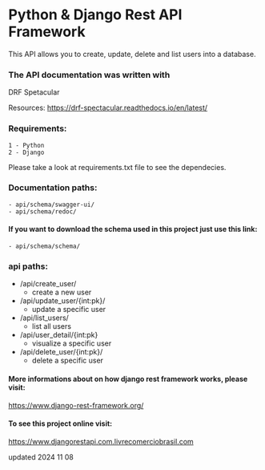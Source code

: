 # Python & Django Rest API Framework

This API allows you to create, update, delete and list users into a database.

### The API documentation was written with
DRF Spetacular

Resources:
<https://drf-spectacular.readthedocs.io/en/latest/>

### Requirements:
    1 - Python
    2 - Django

Please take a look at requirements.txt file to see the dependecies.

### Documentation paths:

    - api/schema/swagger-ui/
    - api/schema/redoc/

#### If you want to download the schema used in this project just use this link:

    - api/schema/schema/

### api paths:
 - /api/create_user/
    - create a new user
 - /api/update_user/{int:pk}/
    - update a specific user
 - /api/list_users/
    - list all users
 - /api/user_detail/{int:pk}
    - visualize a specific user
 - /api/delete_user/{int:pk}/
    - delete a specific user

#### More informations about on how django rest framework works, please visit:

<https://www.django-rest-framework.org/>

#### To see this project online visit:
<https://www.djangorestapi.com.livrecomerciobrasil.com>

updated 2024 11 08